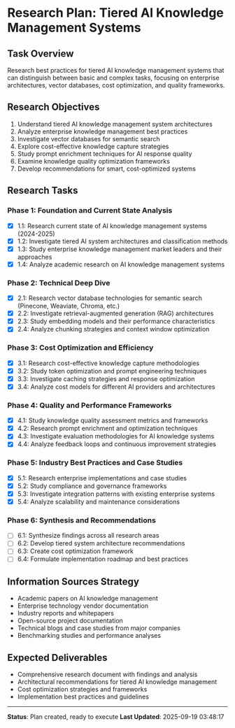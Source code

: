 # Research Plan: Tiered AI Knowledge Management Systems

## Task Overview
Research best practices for tiered AI knowledge management systems that can distinguish between basic and complex tasks, focusing on enterprise architectures, vector databases, cost optimization, and quality frameworks.

## Research Objectives
1. Understand tiered AI knowledge management system architectures
2. Analyze enterprise knowledge management best practices
3. Investigate vector databases for semantic search
4. Explore cost-effective knowledge capture strategies
5. Study prompt enrichment techniques for AI response quality
6. Examine knowledge quality optimization frameworks
7. Develop recommendations for smart, cost-optimized systems

## Research Tasks

### Phase 1: Foundation and Current State Analysis
- [x] 1.1: Research current state of AI knowledge management systems (2024-2025)
- [x] 1.2: Investigate tiered AI system architectures and classification methods
- [x] 1.3: Study enterprise knowledge management market leaders and their approaches
- [x] 1.4: Analyze academic research on AI knowledge management systems

### Phase 2: Technical Deep Dive
- [x] 2.1: Research vector database technologies for semantic search (Pinecone, Weaviate, Chroma, etc.)
- [x] 2.2: Investigate retrieval-augmented generation (RAG) architectures
- [x] 2.3: Study embedding models and their performance characteristics
- [x] 2.4: Analyze chunking strategies and context window optimization

### Phase 3: Cost Optimization and Efficiency
- [x] 3.1: Research cost-effective knowledge capture methodologies
- [x] 3.2: Study token optimization and prompt engineering techniques
- [x] 3.3: Investigate caching strategies and response optimization
- [x] 3.4: Analyze cost models for different AI providers and architectures

### Phase 4: Quality and Performance Frameworks
- [x] 4.1: Study knowledge quality assessment metrics and frameworks
- [x] 4.2: Research prompt enrichment and optimization techniques
- [x] 4.3: Investigate evaluation methodologies for AI knowledge systems
- [x] 4.4: Analyze feedback loops and continuous improvement strategies

### Phase 5: Industry Best Practices and Case Studies
- [x] 5.1: Research enterprise implementations and case studies
- [x] 5.2: Study compliance and governance frameworks
- [x] 5.3: Investigate integration patterns with existing enterprise systems
- [x] 5.4: Analyze scalability and maintenance considerations

### Phase 6: Synthesis and Recommendations
- [ ] 6.1: Synthesize findings across all research areas
- [ ] 6.2: Develop tiered system architecture recommendations
- [ ] 6.3: Create cost optimization framework
- [ ] 6.4: Formulate implementation roadmap and best practices

## Information Sources Strategy
- Academic papers on AI knowledge management
- Enterprise technology vendor documentation
- Industry reports and whitepapers
- Open-source project documentation
- Technical blogs and case studies from major companies
- Benchmarking studies and performance analyses

## Expected Deliverables
- Comprehensive research document with findings and analysis
- Architectural recommendations for tiered AI knowledge management
- Cost optimization strategies and frameworks
- Implementation best practices and guidelines

---
**Status**: Plan created, ready to execute
**Last Updated**: 2025-09-19 03:48:17